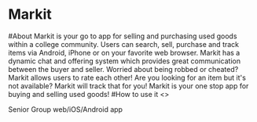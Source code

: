 # Markit
#About
Markit is your go to app for selling and purchasing used goods within a college community. Users can search, sell, purchase and track items via Android, iPhone or on your favorite web browser. Markit has a dynamic chat and offering system which provides great communication between the buyer and seller. Worried about being robbed or cheated? Markit allows users to rate each other! Are you looking for an item but it's not available? Markit will track that for you! Markit is your one stop app for buying and selling used goods!
#How to use it
<<pic goes here>>

Senior Group  web/iOS/Android app

